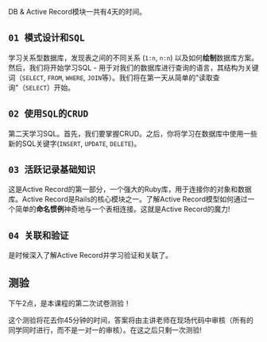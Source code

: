 DB & Active Record模块一共有4天的时间。

## `01 模式设计和SQL`

学习关系型数据库，发现表之间的不同关系 (`1:n`, `n:n`) 以及如何**绘制**数据库方案。然后，我们将开始学习SQL - 用于对我们的数据库进行查询的语言，其结构为关键词（`SELECT`, `FROM`, `WHERE`, `JOIN`等）。我们将在第一天从简单的"读取查询"（`SELECT`）开始。

## `02 使用SQL的CRUD`

第二天学习SQL。首先，我们要掌握CRUD。之后，你将学习在数据库中使用一些新的SQL关键字(`INSERT`, `UPDATE`, `DELETE`)。

## `03 活跃记录基础知识`

这是Active Record的第一部分，一个强大的Ruby库，用于连接你的对象和数据库。Active Record是Rails的核心模块之一。了解Active Record模型如何通过一个简单的**命名惯例**神奇地与一个表相连接。这就是Active Record的魔力!

## `04 关联和验证`

是时候深入了解Active Record并学习验证和关联了。

## 测验

下午2点，是本课程的第二次试卷测验！

这个测验将花去你45分钟的时间，答案将由主讲老师在现场代码中审核（所有的同学同时进行，而不是一对一的审核）。在这之后只剩一次测验!
